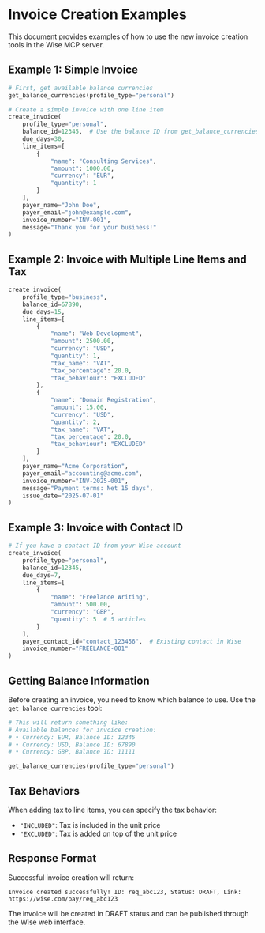 # Invoice Creation Examples

This document provides examples of how to use the new invoice creation tools in the Wise MCP server.

## Example 1: Simple Invoice

```python
# First, get available balance currencies
get_balance_currencies(profile_type="personal")

# Create a simple invoice with one line item
create_invoice(
    profile_type="personal",
    balance_id=12345,  # Use the balance ID from get_balance_currencies
    due_days=30,
    line_items=[
        {
            "name": "Consulting Services",
            "amount": 1000.00,
            "currency": "EUR",
            "quantity": 1
        }
    ],
    payer_name="John Doe",
    payer_email="john@example.com",
    invoice_number="INV-001",
    message="Thank you for your business!"
)
```

## Example 2: Invoice with Multiple Line Items and Tax

```python
create_invoice(
    profile_type="business",
    balance_id=67890,
    due_days=15,
    line_items=[
        {
            "name": "Web Development",
            "amount": 2500.00,
            "currency": "USD",
            "quantity": 1,
            "tax_name": "VAT",
            "tax_percentage": 20.0,
            "tax_behaviour": "EXCLUDED"
        },
        {
            "name": "Domain Registration",
            "amount": 15.00,
            "currency": "USD",
            "quantity": 2,
            "tax_name": "VAT",
            "tax_percentage": 20.0,
            "tax_behaviour": "EXCLUDED"
        }
    ],
    payer_name="Acme Corporation",
    payer_email="accounting@acme.com",
    invoice_number="INV-2025-001",
    message="Payment terms: Net 15 days",
    issue_date="2025-07-01"
)
```

## Example 3: Invoice with Contact ID

```python
# If you have a contact ID from your Wise account
create_invoice(
    profile_type="personal",
    balance_id=12345,
    due_days=7,
    line_items=[
        {
            "name": "Freelance Writing",
            "amount": 500.00,
            "currency": "GBP",
            "quantity": 5  # 5 articles
        }
    ],
    payer_contact_id="contact_123456",  # Existing contact in Wise
    invoice_number="FREELANCE-001"
)
```

## Getting Balance Information

Before creating an invoice, you need to know which balance to use. Use the `get_balance_currencies` tool:

```python
# This will return something like:
# Available balances for invoice creation:
# • Currency: EUR, Balance ID: 12345
# • Currency: USD, Balance ID: 67890
# • Currency: GBP, Balance ID: 11111

get_balance_currencies(profile_type="personal")
```

## Tax Behaviors

When adding tax to line items, you can specify the tax behavior:

- `"INCLUDED"`: Tax is included in the unit price
- `"EXCLUDED"`: Tax is added on top of the unit price

## Response Format

Successful invoice creation will return:
```
Invoice created successfully! ID: req_abc123, Status: DRAFT, Link: https://wise.com/pay/req_abc123
```

The invoice will be created in DRAFT status and can be published through the Wise web interface.
